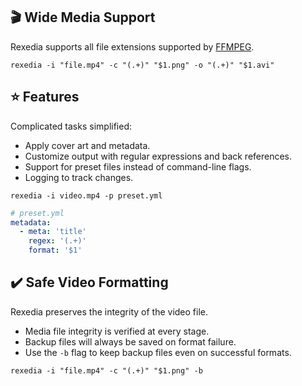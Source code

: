 ---
---
## 🎬 Wide Media Support

Rexedia supports all file extensions supported by [FFMPEG](https://ffmpeg.org/).

<!-- separator -->

```shell
rexedia -i "file.mp4" -c "(.+)" "$1.png" -o "(.+)" "$1.avi"
```

<!-- separator -->

## ⭐ Features

Complicated tasks simplified:
- Apply cover art and metadata.
- Customize output with regular expressions and back references.
- Support for preset files instead of command-line flags.
- Logging to track changes.

<!-- separator -->

```shell
rexedia -i video.mp4 -p preset.yml
```
```yml
# preset.yml
metadata:  
  - meta: 'title' 
    regex: '(.+)'
    format: '$1'
```

<!-- separator -->

## ✔️ Safe Video Formatting

Rexedia preserves the integrity of the video file.
- Media file integrity is verified at every stage.
- Backup files will always be saved on format failure.
- Use the `-b` flag to keep backup files even on successful formats.

<!-- separator -->

```shell
rexedia -i "file.mp4" -c "(.+)" "$1.png" -b
```
